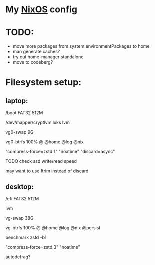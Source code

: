 # My [NixOS](https://nixos.org) config

# TODO:

- move more packages from system.environmentPackages to home
- man generate caches?
- try out home-manager standalone
- move to codeberg?

# Filesystem setup:

## laptop:

/boot FAT32 512M

/dev/mapper/cryptlvm luks lvm

vg0-swap 9G

vg0-btrfs 100% @ @home @log @nix

"compress-force=zstd:1" "noatime" "discard=async"

TODO check ssd write/read speed

may want to use ftrim instead of discard

## desktop:

/efi FAT32 512M

lvm

vg-swap 38G

vg-btrfs 100% @ @home @log @nix @persist

benchmark zstd -b1

"compress-force=zstd:3" "noatime"

autodefrag? 
